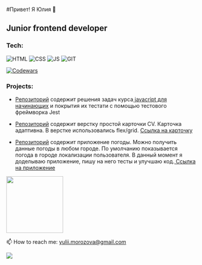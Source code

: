 #Привет! Я Юлия 👋

## Junior frontend developer
   
### Tech:

![HTML](https://img.shields.io/badge/-HTML-4b4a49?style=for-the-badge&logo=html5)
![CSS](https://img.shields.io/badge/-CSS-4b4a49?style=for-the-badge&logo=css3)
![JS](https://img.shields.io/badge/-JS-4b4a49?style=for-the-badge&logo=javascript)
![GIT](https://img.shields.io/badge/-GIT-4b4a49?style=for-the-badge&logo=git)

   
[![Codewars](https://www.codewars.com/users/julimorozova/badges/micro)](https://www.codewars.com/users/julimorozova)

### Projects: 

* <p> <a href="https://github.com/julimorozova/js--javascript-for-beginners">Репозиторий</a>
   содержит решения задач курса<a href="https://otus.ru/online/online-js/"> javacript для начинающих</a> и покрытия их тестати с помощью тестового фреймворка Jest
</p>
   
* <p> <a href="https://github.com/julimorozova/01-persona-cv">Репозиторий</a>
   содержит верстку простой карточки CV. Карточка адаптивна. В верстке использовались flex/grid. <a href="https://julimorozova.github.io/01-persona-cv/"> Ссылка на карточку</a> </p>
* <p> <a href="https://github.com/julimorozova/js--weather-forecast/tree/dev">Репозиторий</a>
  содержит приложение погоды. Можно получить данные погоды в любом городе. По умолчанию показывается погода в городе локализации пользователя. В данный момент я доделываю приложение, пишу на него тесты и улучшаю код.<a href="https://julimorozova.github.io/js--weather-forecast/"> Ссылка на приложение</a> </p> 



<p align='left'>
   <a href="https://github-readme-stats.vercel.app/api?username=julimorozova&show_icons=true&count_private=true"><img
           height=150
           src="https://github-readme-stats.vercel.app/api?username=julimorozova&show_icons=true&count_private=true"/></a>
    <!-- <a href="https://github.com/julimorozova/github-readme-stats"><img height=150
                                                                  src="https://github-readme-stats.vercel.app/api/top-langs/?username=julimorozova&layout=compact"/></a> -->
</p>



<p>
   📫 How to reach me: <a href='mailto:yulii.morozova@gmail.com'>yulii.morozova@gmail.com</a>
</p> 
<p>
  <!--<a href="https://www.linkedin.com/in/julia-m-038a02212/">
       <img src="https://img.shields.io/badge/linkedin-%230077B5.svg?&style=for-the-badge&logo=linkedin&logoColor=white"/>
   </a> -->
   <a href="https://t.me/juliimorozova">
       <img src="https://img.shields.io/badge/Telegram-2CA5E0?style=for-the-badge&logo=telegram&logoColor=white"/>
   </a>
<p >

<!--
**juliasleptsova/juliasleptsova** is a ✨ _special_ ✨ repository because its `README.md` (this file) appears on your GitHub profile.

Here are some ideas to get you started:

- 🔭 I’m currently working on ...
- 🌱 I’m currently learning ...
- 👯 I’m looking to collaborate on ...
- 🤔 I’m looking for help with ...
- 💬 Ask me about ...
- 📫 How to reach me: ...
- 😄 Pronouns: ...
- ⚡ Fun fact: ...
-->
